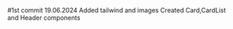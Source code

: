 
#1st commit
  19.06.2024
  Added tailwind and images
  Created Card,CardList and Header components
